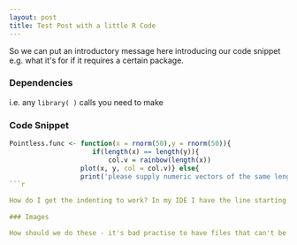 ```yaml
---
layout: post
title: Test Post with a little R Code
---
```



<div class="message">
  So we can put an introductory message here introducing our code snippet e.g. what it's for if it requires a certain package.
</div>

### Dependencies
i.e. any `library( )` calls you need to make

### Code Snippet
```r
Pointless.func <- function(x = rnorm(50),y = rnorm(50)){
                     if(length(x) == length(y)){
            		     col.v = rainbow(length(x))
		          plot(x, y, col = col.v)} else{
		          print('please supply numeric vectors of the same length to arguments x and y')}}
```r

How do I get the indenting to work? In my IDE I have the line starting `col.v = ` indented so that the `c` of `col.v` is directly below the `n` of the `length` of the line above.  I'm doing this indenting with spaces but it doesn't work. Any ideas? (Is there some equivalent to the `\verbatim` environemt of LaTeX?
		  
### Images

How should we do these - it's bad practise to have files that can't be merged in a Git repository I believe so we should host the images somewhere else?